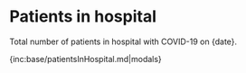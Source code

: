 ﻿# Patients in hospital

Total number of patients in hospital with COVID-19 on {date}.

{inc:base/patientsInHospital.md|modals}